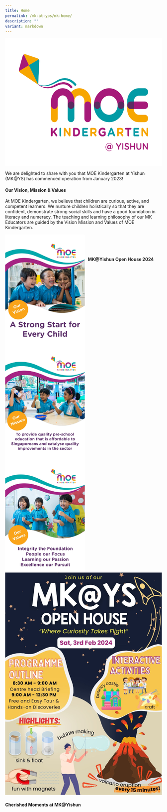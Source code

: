```yaml
---
title: Home
permalink: /mk-at-yps/mk-home/
description: ""
variant: markdown
---
```

<img src="/images/MK%20YPS/mkys_logo.jpg" style="width:560px;height:411px;" align="center">

We are delighted to share with you that MOE Kindergarten at Yishun (MK@YS) has commenced operation from January 2023!

#### **Our Vision, Mission &amp; Values**
At MOE Kindergarten, we believe that children are curious, active, and competent learners. We nurture children holistically so that they are confident, demonstrate strong social skills and have a good foundation in literacy and numeracy.
The teaching and learning philosophy of our MK Educators are guided by the Vision Mission and Values of MOE Kindergarten.

<img src="/images/MK%20YPS/Vision%20Mission%20Values/mk_vision_2021.jpg" alt="MK Brochure" style="float:left;margin-right:10px;width:256px;height:362px;"><img src="/images/MK%20YPS/Vision%20Mission%20Values/mk_mission_2021.jpg" alt="MK Brochure" style="float:left;margin-right:10px;width:256px;height:362px;"><img src="/images/MK%20YPS/Vision%20Mission%20Values/mk_values_2021.jpg" alt="MK Brochure" style="float:left;margin-right:10px;width:256px;height:362px;">
<br>
<br>
<br>
#### **MK@Yishun Open House 2024**

![](/images/Announcements/Mk/Open_House_Poster_2024.jpg)

#### **Cherished Moments at MK@Yishun**